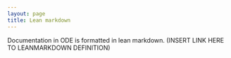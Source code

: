 ```yaml
---
layout: page
title: Lean markdown
---
```


Documentation in ODE is formatted in lean markdown.  (INSERT LINK HERE TO LEANMARKDOWN DEFINITION)